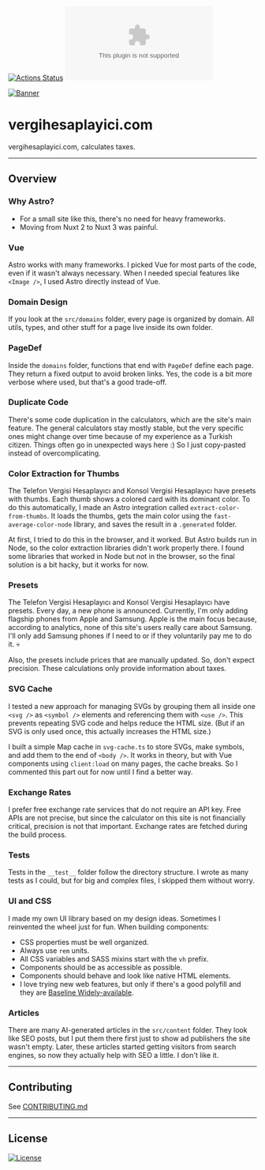 [![Actions Status](https://github.com/ozgurg/vergihesaplayici.com/actions/workflows/main.yml/badge.svg)](https://github.com/ozgurg/vergihesaplayici.com/actions)
![Version](https://img.shields.io/github/package-json/v/ozgurg/vergihesaplayici.com)

[![Banner](https://raw.githubusercontent.com/ozgurg/vergihesaplayici.com/main/.github/banner.png)](https://vergihesaplayici.com)

# vergihesaplayici.com

vergihesaplayici.com, calculates taxes.

---

## Overview

### Why Astro?

* For a small site like this, there's no need for heavy frameworks.
* Moving from Nuxt 2 to Nuxt 3 was painful.

### Vue

Astro works with many frameworks. I picked Vue for most parts of the code, even if it wasn't always necessary. When I
needed special features like `<Image />`, I used Astro directly instead of Vue.

### Domain Design

If you look at the `src/domains` folder, every page is organized by domain. All utils, types, and other stuff for a page
live inside its own folder.

### PageDef

Inside the `domains` folder, functions that end with `PageDef` define each page. They return a fixed output to avoid
broken links. Yes, the code is a bit more verbose where used, but that's a good trade-off.

### Duplicate Code

There's some code duplication in the calculators, which are the site's main feature. The general calculators stay mostly
stable, but the very specific ones might change over time because of my experience as a Turkish citizen. Things often go
in unexpected ways here :) So I just copy-pasted instead of overcomplicating.

### Color Extraction for Thumbs

The Telefon Vergisi Hesaplayıcı and Konsol Vergisi Hesaplayıcı have presets with thumbs. Each thumb shows a colored card
with its dominant color. To do this automatically, I made an Astro integration called `extract-color-from-thumbs`. It
loads the thumbs, gets the main color using the `fast-average-color-node` library, and saves the result in a
`.generated` folder.

At first, I tried to do this in the browser, and it worked. But Astro builds run in Node, so the color extraction
libraries didn't work properly there. I found some libraries that worked in Node but not in the browser, so the final
solution is a bit hacky, but it works for now.

### Presets

The Telefon Vergisi Hesaplayıcı and Konsol Vergisi Hesaplayıcı have presets. Every day, a new phone is announced.
Currently, I'm only adding flagship phones from Apple and Samsung. Apple is the main focus because, according to
analytics, none of this site's users really care about Samsung. I'll only add Samsung phones if I need to or if they
voluntarily pay me to do it. 💀

Also, the presets include prices that are manually updated. So, don't expect precision. These calculations only provide
information about taxes.

### SVG Cache

I tested a new approach for managing SVGs by grouping them all inside one `<svg />` as `<symbol />` elements and
referencing them with `<use />`. This prevents repeating SVG code and helps reduce the HTML size. (But if an SVG is only
used once, this actually increases the HTML size.)

I built a simple Map cache in `svg-cache.ts` to store SVGs, make symbols, and add them to the end of `<body />`. It
works in theory, but with Vue components using `client:load` on many pages, the cache breaks. So I commented this part
out for now until I find a better way.

### Exchange Rates

I prefer free exchange rate services that do not require an API key. Free APIs are not precise, but since the calculator
on this site is not financially critical, precision is not that important. Exchange rates are fetched during the build
process.

### Tests

Tests in the `__test__` folder follow the directory structure. I wrote as many tests as I could, but for big and complex
files, I skipped them without worry.

### UI and CSS

I made my own UI library based on my design ideas. Sometimes I reinvented the wheel just for fun. When building
components:

* CSS properties must be well organized.
* Always use `rem` units.
* All CSS variables and SASS mixins start with the `vh` prefix.
* Components should be as accessible as possible.
* Components should behave and look like native HTML elements.
* I love trying new web features, but only if there's a good polyfill and they
  are [Baseline Widely-available](https://developer.mozilla.org/en-US/docs/Glossary/Baseline/Compatibility).

### Articles

There are many AI-generated articles in the `src/content` folder. They look like SEO posts, but I put them there first
just to show ad publishers the site wasn't empty. Later, these articles started getting visitors from search engines, so
now they actually help with SEO a little. I don't like it.

---

## Contributing

See [CONTRIBUTING.md](https://github.com/ozgurg/vergihesaplayici.com/blob/main/.github/CONTRIBUTING.md)

---

## License

[![License](https://img.shields.io/badge/License-GPLv3-%2388DF95.svg)](https://github.com/ozgurg/vergihesaplayici.com/blob/main/LICENSE)
